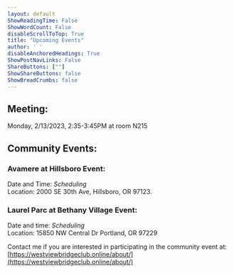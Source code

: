 ```yaml
---
layout: default
ShowReadingTime: False
ShowWordCount: False
disableScrollToTop: True
title: "Upcoming Events"
author: ' '
disableAnchoredHeadings: True
ShowPostNavLinks: False
ShareButtons: [""]
ShowShareButtons: false
ShowBreadCrumbs: false
---
```


## Meeting:
Monday, 2/13/2023, 2:35-3:45PM at room N215

## Community Events:
### Avamere at Hillsboro Event:
Date and Time: *Scheduling*\
Location: 2000 SE 30th Ave, Hillsboro, OR 97123.

### Laurel Parc at Bethany Village Event:
Date and time: *Scheduling*\
Location: 15850 NW Central Dr Portland, OR 97229

Contact me if you are interested in participating in the community event at: [https://westviewbridgeclub.online/about/](https://westviewbridgeclub.online/about/)
